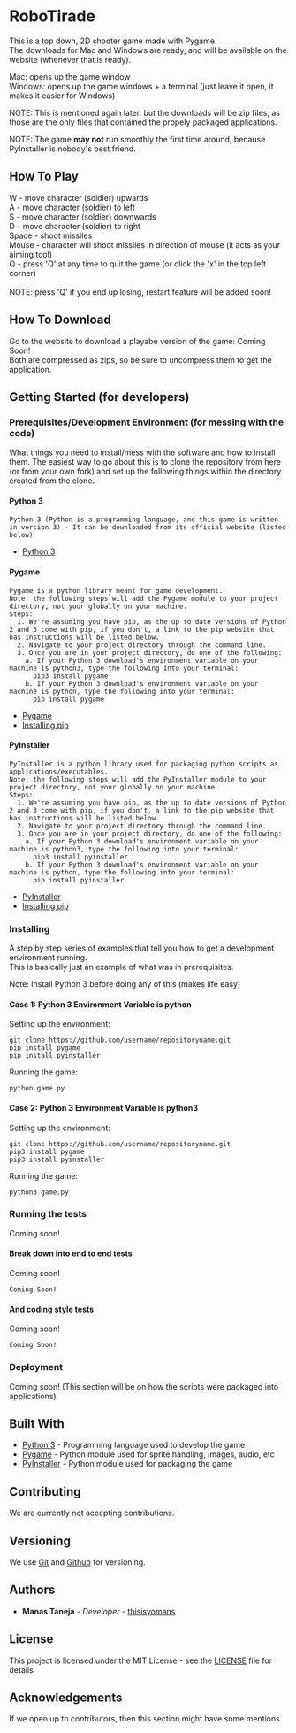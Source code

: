 # RoboTirade

This is a top down, 2D shooter game made with Pygame.\
The downloads for Mac and Windows are ready, and will be available
on the website (whenever that is ready).

Mac: opens up the game window\
Windows: opens up the game windows + a terminal (just leave it open,
it makes it easier for Windows)

NOTE: This is mentioned again later, but the downloads will be zip files, as those
are the only files that contained the propely packaged applications.

NOTE: The game **may not** run smoothly the first time around, because PyInstaller
is nobody's best friend.

## How To Play

W - move character (soldier) upwards\
A - move character (soldier) to left\
S - move character (soldier) downwards\
D - move character (soldier) to right\
Space - shoot missiles\
Mouse - character will shoot missiles in direction of mouse (it acts as your aiming tool)\
Q - press 'Q' at any time to quit the game (or click the 'x' in the top left corner)\
\
NOTE: press 'Q' if you end up losing, restart feature will be added soon!

## How To Download

Go to the website to download a playabe version of the game: Coming Soon!\
Both are compressed as zips, so be sure to uncompress them to get the application.

## Getting Started (for developers)

### Prerequisites/Development Environment (for messing with the code)

What things you need to install/mess with the software and how to install them.
The easiest way to go about this is to clone the repository from here (or from your
own fork) and set up the following things within the directory created from the clone.

#### Python 3

```
Python 3 (Python is a programming language, and this game is written in version 3) - It can be downloaded from its official website (listed below)
```
* [Python 3](https://www.python.org/downloads/)

#### Pygame

```
Pygame is a python library meant for game development.
Note: the following steps will add the Pygame module to your project directory, not your globally on your machine.
Steps:
  1. We're assuming you have pip, as the up to date versions of Python 2 and 3 come with pip, if you don't, a link to the pip website that has instructions will be listed below.
  2. Navigate to your project directory through the command line.
  3. Once you are in your project directory, do one of the following:
    a. If your Python 3 download's environment variable on your machine is python3, type the following into your terminal:
      pip3 install pygame
    b. If your Python 3 download's environment variable on your machine is python, type the following into your terminal:
      pip install pygame
```
* [Pygame](www.pygame.org)
* [Installing pip](https://pip.pypa.io/en/stable/installing/)

#### PyInstaller

```
PyInstaller is a python library used for packaging python scripts as applications/executables.
Note: the following steps will add the PyInstaller module to your project directory, not your globally on your machine.
Steps:
  1. We're assuming you have pip, as the up to date versions of Python 2 and 3 come with pip, if you don't, a link to the pip website that has instructions will be listed below.
  2. Navigate to your project directory through the command line.
  3. Once you are in your project directory, do one of the following:
    a. If your Python 3 download's environment variable on your machine is python3, type the following into your terminal:
      pip3 install pyinstaller
    b. If your Python 3 download's environment variable on your machine is python, type the following into your terminal:
      pip install pyinstaller
```
* [PyInstaller](http://www.pyinstaller.org/)
* [Installing pip](https://pip.pypa.io/en/stable/installing/)

### Installing

A step by step series of examples that tell you how to get a development environment running.\
This is basically just an example of what was in prerequisites.

Note: Install Python 3 before doing any of this (makes life easy)

#### Case 1: Python 3 Environment Variable is python
Setting up the environment:
```
git clone https://github.com/username/repositoryname.git
pip install pygame
pip install pyinstaller
```
Running the game:
```
python game.py
```

#### Case 2: Python 3 Environment Variable is python3
Setting up the environment:
```
git clone https://github.com/username/repositoryname.git
pip3 install pygame
pip3 install pyinstaller
```
Running the game:
```
python3 game.py
```

### Running the tests

Coming soon!

#### Break down into end to end tests

Coming soon!

```
Coming Soon!
```

#### And coding style tests

Coming soon!

```
Coming Soon!
```

### Deployment

Coming soon! (This section will be on how the scripts were packaged into applications)

## Built With

* [Python 3](https://www.python.org/downloads/) - Programming language used to develop the game
* [Pygame](www.pygame.org) - Python module used for sprite handling, images, audio, etc
* [PyInstaller](http://www.pyinstaller.org/) - Python module used for packaging the game

## Contributing

We are currently not accepting contributions.

## Versioning

We use [Git](https://git-scm.com/) and [Github](https://github.com) for versioning.

## Authors

* **Manas Taneja** - *Developer* - [thisisyomans](https://github.com/thisisyomans)

## License

This project is licensed under the MIT License - see the [LICENSE](LICENSE) file for details

## Acknowledgements

If we open up to contributors, then this section might have some mentions.
